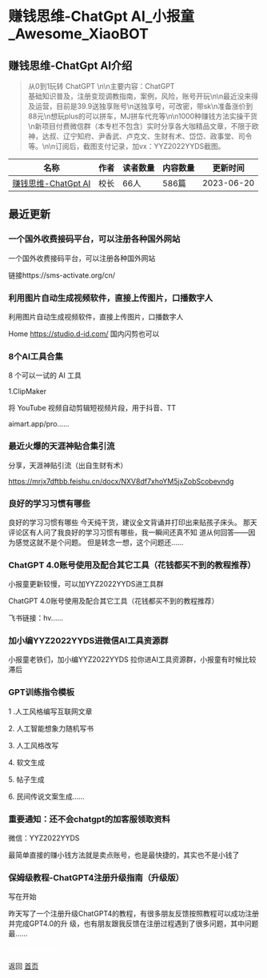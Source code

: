 # 赚钱思维-ChatGpt AI_小报童_Awesome_XiaoBOT

## 赚钱思维-ChatGpt AI介绍
> 从0到1玩转 ChatGPT \n\n主要内容：ChatGPT  
基础知识普及，注册变现调教指南，案例，风险，账号开玩\n\n最近没来得及运营，目前是39.9送独享账号\n送独享号，可改密，带sk\n准备涨价到88元\n想玩plus的可以拼车，MJ拼车代充等\n\n1000种赚钱方法实操干货\n新项目付费微信群（本专栏不包含）实时分享各大咖精品文章，不限于欧神，达叔、辽宁知府、尹香武、卢克文、生财有术、岱岱、政事堂、司令等。\n\n订阅后，截图支付记录，加vx：YYZ2022YYDS截图。  
  


|名称|作者|读者数量|内容数量|更新时间|
|---|---|---|---|---|
|[赚钱思维-ChatGpt AI](https://xiaobot.net/p/xiaonuren889?refer=9c3f1c95-a052-465a-9902-f6d75080262a)|校长|66人|586篇|2023-06-20|

## 最近更新
### 一个国外收费接码平台，可以注册各种国外网站

一个国外收费接码平台，可以注册各种国外网站

链接https://sms-activate.org/cn/

### 利用图片自动生成视频软件，直接上传图片，口播数字人

利用图片自动生成视频软件，直接上传图片，口播数字人

Home https://studio.d-id.com/ 国内闪剪也可以

### 8个AI工具合集

8 个可以一试的 AI 工具

1.ClipMaker

将 YouTube 视频自动剪辑短视频片段，用于抖音、TT

aimart.app/pro......

### 最近火爆的天涯神贴合集引流

分享，天涯神贴引流（出自生财有术）

https://mrjx7dftbb.feishu.cn/docx/NXV8df7xhoYM5jxZobScobevndg

### 良好的学习习惯有哪些

良好的学习习惯有哪些 今天纯干货，建议全文背诵并打印出来贴孩子床头。 那天评论区有人问了我良好的学习习惯有哪些，我一瞬间还真不知
道从何回答——因为感觉这就不是个问题。 但是转念一想，这个问题还......

### ChatGPT 4.0账号使用及配合其它工具（花钱都买不到的教程推荐）

小报童更新较慢，可以加YYZ2022YYDS进工具群

ChatGPT 4.0账号使用及配合其它工具（花钱都买不到的教程推荐）

飞书链接：hv......

### 加小编YYZ2022YYDS进微信AI工具资源群

小报童老铁们，加小编YYZ2022YYDS 拉你进AI工具资源群，小报童有时候比较滞后

### GPT训练指令模板

1 .人工风格编写互联网文章

2\. 人工智能想象力随机写书

3\. 人工风格改写

4\. 软文生成

5\. 帖子生成

6\. 民间传说文案生成......

### 重要通知：还不会chatgpt的加客服领取资料

微信：YYZ2022YYDS

最简单直接的赚小钱方法就是卖点账号，也是最快捷的，其实也不是小钱了

### 保姆级教程-ChatGPT4注册升级指南（升级版）

写在开始

昨天写了⼀个注册升级ChatGPT4的教程，有很多朋友反馈按照教程可以成功注册并完成GPT4.0的升
级，也有朋友跟我反馈在注册过程遇到了很多问题，其中问题最......


<a href="https://github.com/Reno9527/awesome-xiaobot" style="color: white; text-decoration: none;">awesome-xiaobot</a>

返回 [首页](../README.md)
